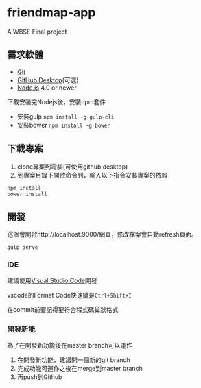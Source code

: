# friendmap-app
A WBSE Final project

## 需求軟體
- [Git](https://git-scm.com/)
- [GitHub Desktop](https://desktop.github.com/)(可選)
- [Node.js](https://nodejs.org/en/) 4.0 or newer

下載安裝完Nodejs後，安裝npm套件
- 安裝gulp `npm install -g gulp-cli`
- 安裝bower `npm install -g bower`

## 下載專案
1. clone專案到電腦(可使用github desktop)
2. 到專案目錄下開啟命令列，輸入以下指令安裝專案的依賴
```
npm install
bower install
```

## 開發
這個會開啟http://localhost:9000/網頁，修改檔案會自動refresh頁面。
```
gulp serve
```
### IDE
建議使用[Visual Studio Code](https://www.visualstudio.com/en-us/products/code-vs.aspx)開發

vscode的Format Code快速鍵是`Ctrl+Shift+I`

在commit前要記得要符合程式碼巢狀格式

### 開發新能
為了在開發新功能後在master branch可以運作

1. 在開發新功能，建議開一個新的git branch
2. 完成功能可運作之後在merge到master branch
3. 再push到Github
